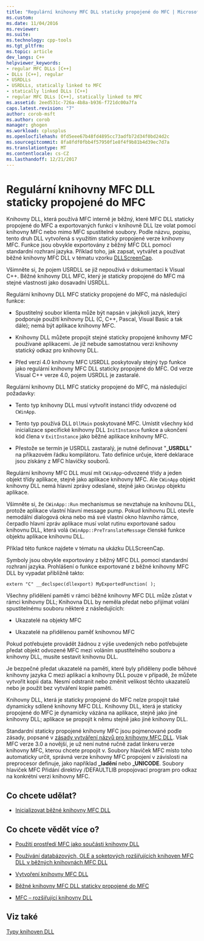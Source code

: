 ```yaml
---
title: "Regulární knihovny MFC DLL staticky propojené do MFC | Microsoft Docs"
ms.custom: 
ms.date: 11/04/2016
ms.reviewer: 
ms.suite: 
ms.technology: cpp-tools
ms.tgt_pltfrm: 
ms.topic: article
dev_langs: C++
helpviewer_keywords:
- regular MFC DLLs [C++]
- DLLs [C++], regular
- USRDLLs
- USRDLLs, statically linked to MFC
- statically linked DLLs [C++]
- regular MFC DLLs [C++], statically linked to MFC
ms.assetid: 2eed531c-726a-4b8a-b936-f721dc00a7fa
caps.latest.revision: "7"
author: corob-msft
ms.author: corob
manager: ghogen
ms.workload: cplusplus
ms.openlocfilehash: 0fd5eee67b48fd4895cc73adfb72d34f0bd24d2c
ms.sourcegitcommit: 8fa8fdf0fbb4f57950f1e8f4f9b81b4d39ec7d7a
ms.translationtype: MT
ms.contentlocale: cs-CZ
ms.lasthandoff: 12/21/2017
---
```

# <a name="regular-mfc-dlls-statically-linked-to-mfc"></a>Regulární knihovny MFC DLL staticky propojené do MFC
Knihovny DLL, která používá MFC interně je běžný, které MFC DLL staticky propojené do MFC a exportovaných funkcí v knihovně DLL lze volat pomocí knihovny MFC nebo mimo MFC spustitelné soubory. Podle názvu, popisu, tento druh DLL vytvořená s využitím staticky propojené verze knihovny MFC. Funkce jsou obvykle exportovány z běžný MFC DLL pomocí standardní rozhraní jazyka. Příklad toho, jak zapsat, vytvářet a používat běžné knihovny MFC DLL v tématu vzorku [DLLScreenCap](https://github.com/Microsoft/VCSamples/tree/master/VC2010Samples/MFC/advanced/DllScreenCap).  
  
 Všimněte si, že pojem USRDLL se již nepoužívá v dokumentaci k Visual C++. Běžné knihovny DLL MFC, který je staticky propojené do MFC má stejné vlastnosti jako dosavadní USRDLL.  
  
 Regulární knihovny DLL MFC staticky propojené do MFC, má následující funkce:  
  
-   Spustitelný soubor klienta může být napsán v jakýkoli jazyk, který podporuje použití knihovny DLL (C, C++, Pascal, Visual Basic a tak dále); nemá být aplikace knihovny MFC.  
  
-   Knihovny DLL můžete propojit stejné staticky propojené knihovny MFC používané aplikacemi. Je již nebude samostatnou verzi knihovny statický odkaz pro knihovny DLL.  
  
-   Před verzí 4.0 knihovny MFC USRDLL poskytovaly stejný typ funkce jako regulární knihovny MFC DLL staticky propojené do MFC. Od verze Visual C++ verze 4.0, pojem USRDLL je zastaralé.  
  
 Regulární knihovny DLL MFC staticky propojené do MFC, má následující požadavky:  
  
-   Tento typ knihovny DLL musí vytvořit instanci třídy odvozené od `CWinApp`.  
  
-   Tento typ používá DLL `DllMain` poskytované MFC. Umístit všechny kód inicializace specifické knihovny DLL `InitInstance` funkce a ukončení kód člena v `ExitInstance` jako běžné aplikace knihovny MFC.  
  
-   Přestože se termín je USRDLL zastaralý, je nutné definovat "**_USRDLL**" na příkazovém řádku kompilátoru. Tato definice určuje, které deklarace jsou získány z MFC hlavičky souborů.  
  
 Regulární knihovny MFC DLL musí mít `CWinApp`-odvozené třídy a jeden objekt třídy aplikace, stejně jako aplikace knihovny MFC. Ale `CWinApp` objekt knihovny DLL nemá hlavní zprávy odeslané, stejně jako `CWinApp` objektu aplikace.  
  
 Všimněte si, že `CWinApp::Run` mechanismus se nevztahuje na knihovnu DLL, protože aplikace vlastní hlavní message pump. Pokud knihovnu DLL otevře nemodální dialogová okna nebo má své vlastní okno hlavního rámce, čerpadlo hlavní zpráv aplikace musí volat rutinu exportované sadou knihovnu DLL, která volá `CWinApp::PreTranslateMessage` členské funkce objektu aplikace knihovnu DLL.  
  
 Příklad této funkce najdete v tématu na ukázku DLLScreenCap.  
  
 Symboly jsou obvykle exportovány z běžný MFC DLL pomocí standardní rozhraní jazyka. Prohlášení o funkce exportované z běžné knihovny MFC DLL by vypadat přibližně takto:  
  
```  
extern "C" __declspec(dllexport) MyExportedFunction( );  
```  
  
 Všechny přidělení paměti v rámci běžné knihovny MFC DLL může zůstat v rámci knihovny DLL; Knihovna DLL by neměla předat nebo přijímat volání spustitelnému souboru některé z následujících:  
  
-   Ukazatelé na objekty MFC  
  
-   Ukazatelé na přidělenou paměť knihovnou MFC  
  
 Pokud potřebujete provádět žádnou z výše uvedených nebo potřebujete předat objekt odvozené MFC mezi voláním spustitelného souboru a knihovny DLL, musíte sestavit knihovnu DLL.  
  
 Je bezpečné předat ukazatelé na paměti, které byly přiděleny podle běhové knihovny jazyka C mezi aplikací a knihovny DLL pouze v případě, že můžete vytvořit kopii data. Nesmí odstranit nebo změnit velikost těchto ukazatelů nebo je použít bez vytváření kopie paměti.  
  
 Knihovny DLL, která je staticky propojené do MFC nelze propojit také dynamicky sdílené knihovny MFC DLL. Knihovny DLL, která je staticky propojené do MFC je dynamicky vázána na aplikace, stejně jako jiné knihovny DLL; aplikace se propojit k němu stejně jako jiné knihovny DLL.  
  
 Standardní staticky propojené knihovny MFC jsou pojmenované podle zásady, popsané v [zásady vytváření názvů pro knihovny MFC DLL](../build/naming-conventions-for-mfc-dlls.md). Však MFC verze 3.0 a novější, je už není nutné ručně zadat linkeru verze knihovny MFC, kterou chcete propojit v. Soubory hlaviček MFC místo toho automaticky určit, správná verze knihovny MFC propojení v závislosti na preprocesor definuje, jako například  **\_ladění** nebo **_UNICODE**. Soubory hlaviček MFC Přidání direktivy /DEFAULTLIB propojovací program pro odkaz na konkrétní verzi knihovny MFC.  
  
## <a name="what-do-you-want-to-do"></a>Co chcete udělat?  
  
-   [Inicializovat běžné knihovny MFC DLL](../build/run-time-library-behavior.md#initializing-regular-dlls)  
  
## <a name="what-do-you-want-to-know-more-about"></a>Co chcete vědět více o?  
  
-   [Použití prostředí MFC jako součásti knihovny DLL](../mfc/tn011-using-mfc-as-part-of-a-dll.md)  
  
-   [Používání databázových, OLE a soketových rozšiřujících knihoven MFC DLL v běžných knihovnách MFC DLL](../build/using-database-ole-and-sockets-extension-dlls-in-regular-dlls.md)  
  
-   [Vytvoření knihovny MFC DLL](../mfc/reference/mfc-dll-wizard.md)  
  
-   [Běžné knihovny MFC DLL staticky propojené do MFC](../build/regular-dlls-dynamically-linked-to-mfc.md)  
  
-   [MFC – rozšiřující knihovny DLL](../build/extension-dlls-overview.md)  
  
## <a name="see-also"></a>Viz také  
 [Typy knihoven DLL](../build/kinds-of-dlls.md)